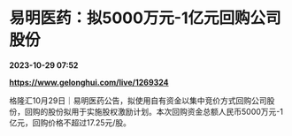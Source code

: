 # 易明医药：拟5000万元-1亿元回购公司股份

**2023-10-29 07:52**

**https://www.gelonghui.com/live/1269324**

格隆汇10月29日｜易明医药公告，拟使用自有资金以集中竞价方式回购公司股份，回购的股份拟用于实施股权激励计划。本次回购资金总额人民币5000万元-1亿元，回购价格不超过17.25元/股。